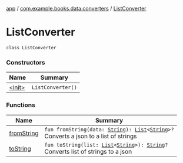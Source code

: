 [app](../../index.md) / [com.example.books.data.converters](../index.md) / [ListConverter](./index.md)

# ListConverter

`class ListConverter`

### Constructors

| Name | Summary |
|---|---|
| [&lt;init&gt;](-init-.md) | `ListConverter()` |

### Functions

| Name | Summary |
|---|---|
| [fromString](from-string.md) | `fun fromString(data: `[`String`](https://kotlinlang.org/api/latest/jvm/stdlib/kotlin/-string/index.html)`): `[`List`](https://kotlinlang.org/api/latest/jvm/stdlib/kotlin.collections/-list/index.html)`<`[`String`](https://kotlinlang.org/api/latest/jvm/stdlib/kotlin/-string/index.html)`>?`<br>Converts a json to a list of strings |
| [toString](to-string.md) | `fun toString(list: `[`List`](https://kotlinlang.org/api/latest/jvm/stdlib/kotlin.collections/-list/index.html)`<`[`String`](https://kotlinlang.org/api/latest/jvm/stdlib/kotlin/-string/index.html)`>): `[`String`](https://kotlinlang.org/api/latest/jvm/stdlib/kotlin/-string/index.html)`?`<br>Converts list of strings to a json |
